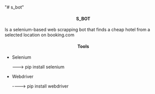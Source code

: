 "# s_bot" 

<h4 align="center">S_BOT</h4>
<p>Is a selenium-based web scrapping bot that finds a cheap hotel from a selected location on booking.com </p> 

<h4 align="center">Tools</h4>
<ul>
  <li><p>Selenium</p> ---> pip install selenium</li>
   <li><p>Webdriver</p> ----> pip install webdriver</li>
</ul>
